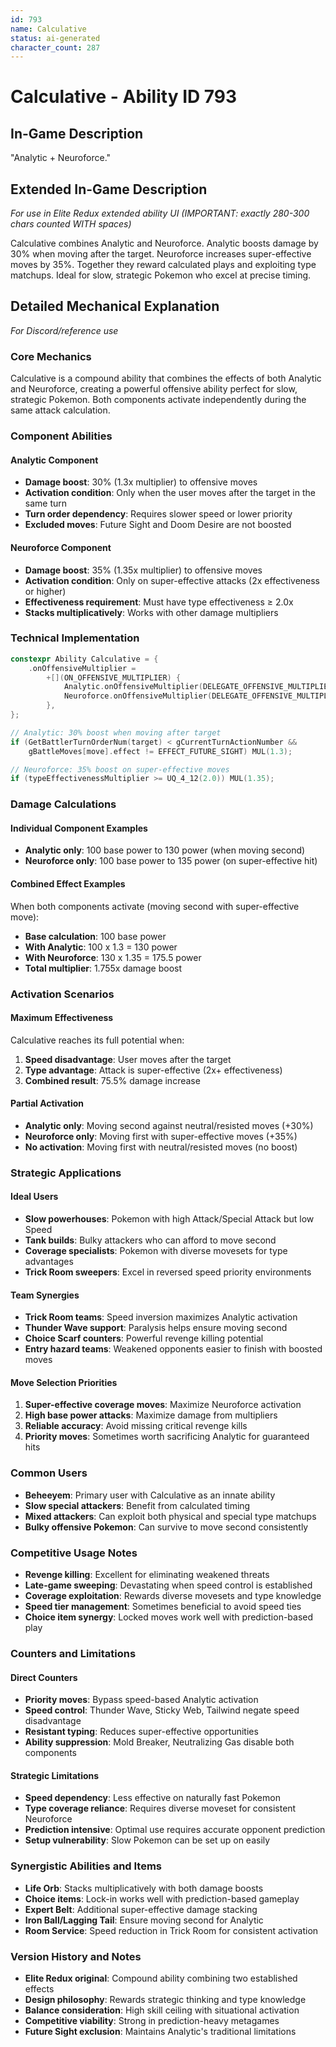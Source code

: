 ```yaml
---
id: 793
name: Calculative
status: ai-generated
character_count: 287
---
```


# Calculative - Ability ID 793

## In-Game Description
"Analytic + Neuroforce."

## Extended In-Game Description
*For use in Elite Redux extended ability UI (IMPORTANT: exactly 280-300 chars counted WITH spaces)*

Calculative combines Analytic and Neuroforce. Analytic boosts damage by 30% when moving after the target. Neuroforce increases super-effective moves by 35%. Together they reward calculated plays and exploiting type matchups. Ideal for slow, strategic Pokemon who excel at precise timing.

## Detailed Mechanical Explanation
*For Discord/reference use*

### Core Mechanics
Calculative is a compound ability that combines the effects of both Analytic and Neuroforce, creating a powerful offensive ability perfect for slow, strategic Pokemon. Both components activate independently during the same attack calculation.

### Component Abilities

#### Analytic Component
- **Damage boost**: 30% (1.3x multiplier) to offensive moves
- **Activation condition**: Only when the user moves after the target in the same turn
- **Turn order dependency**: Requires slower speed or lower priority
- **Excluded moves**: Future Sight and Doom Desire are not boosted

#### Neuroforce Component  
- **Damage boost**: 35% (1.35x multiplier) to offensive moves
- **Activation condition**: Only on super-effective attacks (2x effectiveness or higher)
- **Effectiveness requirement**: Must have type effectiveness ≥ 2.0x
- **Stacks multiplicatively**: Works with other damage multipliers

### Technical Implementation
```c
constexpr Ability Calculative = {
    .onOffensiveMultiplier =
        +[](ON_OFFENSIVE_MULTIPLIER) {
            Analytic.onOffensiveMultiplier(DELEGATE_OFFENSIVE_MULTIPLIER);
            Neuroforce.onOffensiveMultiplier(DELEGATE_OFFENSIVE_MULTIPLIER);
        },
};

// Analytic: 30% boost when moving after target
if (GetBattlerTurnOrderNum(target) < gCurrentTurnActionNumber && 
    gBattleMoves[move].effect != EFFECT_FUTURE_SIGHT) MUL(1.3);

// Neuroforce: 35% boost on super-effective moves  
if (typeEffectivenessMultiplier >= UQ_4_12(2.0)) MUL(1.35);
```

### Damage Calculations

#### Individual Component Examples
- **Analytic only**: 100 base power to 130 power (when moving second)
- **Neuroforce only**: 100 base power to 135 power (on super-effective hit)

#### Combined Effect Examples
When both components activate (moving second with super-effective move):
- **Base calculation**: 100 base power
- **With Analytic**: 100 x 1.3 = 130 power  
- **With Neuroforce**: 130 x 1.35 = 175.5 power
- **Total multiplier**: 1.755x damage boost

### Activation Scenarios

#### Maximum Effectiveness
Calculative reaches its full potential when:
1. **Speed disadvantage**: User moves after the target
2. **Type advantage**: Attack is super-effective (2x+ effectiveness)
3. **Combined result**: 75.5% damage increase

#### Partial Activation
- **Analytic only**: Moving second against neutral/resisted moves (+30%)
- **Neuroforce only**: Moving first with super-effective moves (+35%)
- **No activation**: Moving first with neutral/resisted moves (no boost)

### Strategic Applications

#### Ideal Users
- **Slow powerhouses**: Pokemon with high Attack/Special Attack but low Speed
- **Tank builds**: Bulky attackers who can afford to move second
- **Coverage specialists**: Pokemon with diverse movesets for type advantages
- **Trick Room sweepers**: Excel in reversed speed priority environments

#### Team Synergies
- **Trick Room teams**: Speed inversion maximizes Analytic activation
- **Thunder Wave support**: Paralysis helps ensure moving second
- **Choice Scarf counters**: Powerful revenge killing potential
- **Entry hazard teams**: Weakened opponents easier to finish with boosted moves

#### Move Selection Priorities
1. **Super-effective coverage moves**: Maximize Neuroforce activation
2. **High base power attacks**: Maximize damage from multipliers  
3. **Reliable accuracy**: Avoid missing critical revenge kills
4. **Priority moves**: Sometimes worth sacrificing Analytic for guaranteed hits

### Common Users
- **Beheeyem**: Primary user with Calculative as an innate ability
- **Slow special attackers**: Benefit from calculated timing
- **Mixed attackers**: Can exploit both physical and special type matchups
- **Bulky offensive Pokemon**: Can survive to move second consistently

### Competitive Usage Notes
- **Revenge killing**: Excellent for eliminating weakened threats
- **Late-game sweeping**: Devastating when speed control is established  
- **Coverage exploitation**: Rewards diverse movesets and type knowledge
- **Speed tier management**: Sometimes beneficial to avoid speed ties
- **Choice item synergy**: Locked moves work well with prediction-based play

### Counters and Limitations

#### Direct Counters
- **Priority moves**: Bypass speed-based Analytic activation
- **Speed control**: Thunder Wave, Sticky Web, Tailwind negate speed disadvantage
- **Resistant typing**: Reduces super-effective opportunities
- **Ability suppression**: Mold Breaker, Neutralizing Gas disable both components

#### Strategic Limitations
- **Speed dependency**: Less effective on naturally fast Pokemon
- **Type coverage reliance**: Requires diverse moveset for consistent Neuroforce
- **Prediction intensive**: Optimal use requires accurate opponent prediction
- **Setup vulnerability**: Slow Pokemon can be set up on easily

### Synergistic Abilities and Items
- **Life Orb**: Stacks multiplicatively with both damage boosts
- **Choice items**: Lock-in works well with prediction-based gameplay
- **Expert Belt**: Additional super-effective damage stacking
- **Iron Ball/Lagging Tail**: Ensure moving second for Analytic
- **Room Service**: Speed reduction in Trick Room for consistent activation

### Version History and Notes
- **Elite Redux original**: Compound ability combining two established effects
- **Design philosophy**: Rewards strategic thinking and type knowledge
- **Balance consideration**: High skill ceiling with situational activation
- **Competitive viability**: Strong in prediction-heavy metagames
- **Future Sight exclusion**: Maintains Analytic's traditional limitations